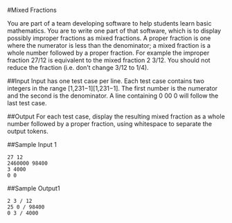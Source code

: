#Mixed Fractions

You are part of a team developing software to help students learn basic mathematics. You are to write one part of that software, which is to display possibly improper fractions as mixed fractions. A proper fraction is one where the numerator is less than the denominator; a mixed fraction is a whole number followed by a proper fraction. For example the improper fraction 27/12 is equivalent to the mixed fraction 2 3/12. You should not reduce the fraction (i.e. don’t change 3/12 to 1/4).

##Input
Input has one test case per line. Each test case contains two integers in the range [1,231−1][1,231−1]. The first number is the numerator and the second is the denominator. A line containing 0 00 0 will follow the last test case.

##Output
For each test case, display the resulting mixed fraction as a whole number followed by a proper fraction, using whitespace to separate the output tokens.

##Sample Input 1
```
27 12
2460000 98400
3 4000
0 0
```

##Sample Output1
```
2 3 / 12
25 0 / 98400
0 3 / 4000
```

